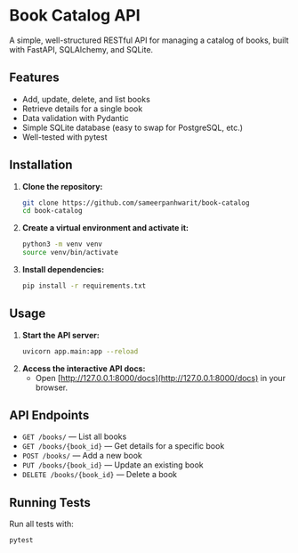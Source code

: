 # Book Catalog API

A simple, well-structured RESTful API for managing a catalog of books, built with FastAPI, SQLAlchemy, and SQLite.

## Features
- Add, update, delete, and list books
- Retrieve details for a single book
- Data validation with Pydantic
- Simple SQLite database (easy to swap for PostgreSQL, etc.)
- Well-tested with pytest

## Installation
1. **Clone the repository:**
   ```bash
   git clone https://github.com/sameerpanhwarit/book-catalog
   cd book-catalog
   ```
2. **Create a virtual environment and activate it:**
   ```bash
   python3 -m venv venv
   source venv/bin/activate
   ```
3. **Install dependencies:**
   ```bash
   pip install -r requirements.txt
   ```

## Usage
1. **Start the API server:**
   ```bash
   uvicorn app.main:app --reload
   ```
2. **Access the interactive API docs:**
   - Open [http://127.0.0.1:8000/docs](http://127.0.0.1:8000/docs) in your browser.

## API Endpoints
- `GET /books/` — List all books
- `GET /books/{book_id}` — Get details for a specific book
- `POST /books/` — Add a new book
- `PUT /books/{book_id}` — Update an existing book
- `DELETE /books/{book_id}` — Delete a book

## Running Tests
Run all tests with:
```bash
pytest
```

